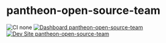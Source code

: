 # pantheon-open-source-team

![CI none](https://img.shields.io/badge/ci-none-orange.svg)
[![Dashboard pantheon-open-source-team](https://img.shields.io/badge/dashboard-pantheon_open_source_team-yellow.svg)](https://dashboard.pantheon.io/sites/eba6fdd5-3232-4c0b-8256-64a36041f62f#dev/code)
[![Dev Site pantheon-open-source-team](https://img.shields.io/badge/site-pantheon_open_source_team-blue.svg)](http://dev-pantheon-open-source-team.pantheonsite.io/)